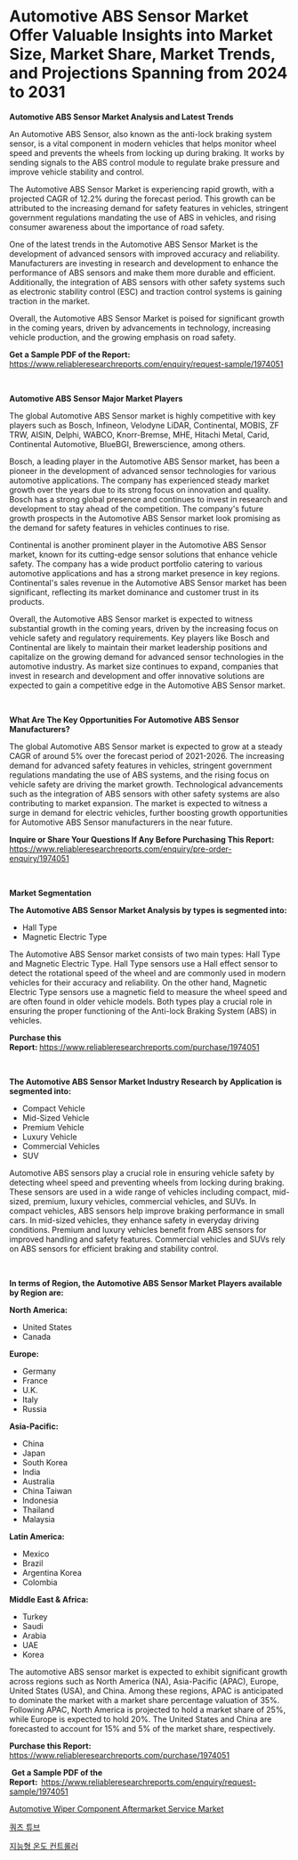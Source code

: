 <p><h1>Automotive ABS Sensor Market Offer Valuable Insights into Market Size, Market Share, Market Trends, and Projections Spanning from 2024 to 2031</h1></p><p><strong>Automotive ABS Sensor Market Analysis and Latest Trends</strong></p>
<p><p>An Automotive ABS Sensor, also known as the anti-lock braking system sensor, is a vital component in modern vehicles that helps monitor wheel speed and prevents the wheels from locking up during braking. It works by sending signals to the ABS control module to regulate brake pressure and improve vehicle stability and control.</p><p>The Automotive ABS Sensor Market is experiencing rapid growth, with a projected CAGR of 12.2% during the forecast period. This growth can be attributed to the increasing demand for safety features in vehicles, stringent government regulations mandating the use of ABS in vehicles, and rising consumer awareness about the importance of road safety.</p><p>One of the latest trends in the Automotive ABS Sensor Market is the development of advanced sensors with improved accuracy and reliability. Manufacturers are investing in research and development to enhance the performance of ABS sensors and make them more durable and efficient. Additionally, the integration of ABS sensors with other safety systems such as electronic stability control (ESC) and traction control systems is gaining traction in the market.</p><p>Overall, the Automotive ABS Sensor Market is poised for significant growth in the coming years, driven by advancements in technology, increasing vehicle production, and the growing emphasis on road safety.</p></p>
<p><strong>Get a Sample PDF of the Report:&nbsp;</strong> <a href="https://www.reliableresearchreports.com/enquiry/request-sample/1974051">https://www.reliableresearchreports.com/enquiry/request-sample/1974051</a></p>
<p>&nbsp;</p>
<p><strong>Automotive ABS Sensor Major Market Players</strong></p>
<p><p>The global Automotive ABS Sensor market is highly competitive with key players such as Bosch, Infineon, Velodyne LiDAR, Continental, MOBIS, ZF TRW, AISIN, Delphi, WABCO, Knorr-Bremse, MHE, Hitachi Metal, Carid, Continental Automotive, BlueBGI, Brewerscience, among others.</p><p>Bosch, a leading player in the Automotive ABS Sensor market, has been a pioneer in the development of advanced sensor technologies for various automotive applications. The company has experienced steady market growth over the years due to its strong focus on innovation and quality. Bosch has a strong global presence and continues to invest in research and development to stay ahead of the competition. The company's future growth prospects in the Automotive ABS Sensor market look promising as the demand for safety features in vehicles continues to rise.</p><p>Continental is another prominent player in the Automotive ABS Sensor market, known for its cutting-edge sensor solutions that enhance vehicle safety. The company has a wide product portfolio catering to various automotive applications and has a strong market presence in key regions. Continental's sales revenue in the Automotive ABS Sensor market has been significant, reflecting its market dominance and customer trust in its products.</p><p>Overall, the Automotive ABS Sensor market is expected to witness substantial growth in the coming years, driven by the increasing focus on vehicle safety and regulatory requirements. Key players like Bosch and Continental are likely to maintain their market leadership positions and capitalize on the growing demand for advanced sensor technologies in the automotive industry. As market size continues to expand, companies that invest in research and development and offer innovative solutions are expected to gain a competitive edge in the Automotive ABS Sensor market.</p></p>
<p>&nbsp;</p>
<p><strong>What Are The Key Opportunities For Automotive ABS Sensor Manufacturers?</strong></p>
<p><p>The global Automotive ABS Sensor market is expected to grow at a steady CAGR of around 5% over the forecast period of 2021-2026. The increasing demand for advanced safety features in vehicles, stringent government regulations mandating the use of ABS systems, and the rising focus on vehicle safety are driving the market growth. Technological advancements such as the integration of ABS sensors with other safety systems are also contributing to market expansion. The market is expected to witness a surge in demand for electric vehicles, further boosting growth opportunities for Automotive ABS Sensor manufacturers in the near future.</p></p>
<p><strong>Inquire or Share Your Questions If Any Before Purchasing This Report:</strong> <a href="https://www.reliableresearchreports.com/enquiry/pre-order-enquiry/1974051">https://www.reliableresearchreports.com/enquiry/pre-order-enquiry/1974051</a></p>
<p>&nbsp;</p>
<p><strong>Market Segmentation</strong></p>
<p><strong>The Automotive ABS Sensor Market Analysis by types is segmented into:</strong></p>
<p><ul><li>Hall Type</li><li>Magnetic Electric Type</li></ul></p>
<p><p>The Automotive ABS Sensor market consists of two main types: Hall Type and Magnetic Electric Type. Hall Type sensors use a Hall effect sensor to detect the rotational speed of the wheel and are commonly used in modern vehicles for their accuracy and reliability. On the other hand, Magnetic Electric Type sensors use a magnetic field to measure the wheel speed and are often found in older vehicle models. Both types play a crucial role in ensuring the proper functioning of the Anti-lock Braking System (ABS) in vehicles.</p></p>
<p><strong>Purchase this Report:&nbsp;</strong><a href="https://www.reliableresearchreports.com/purchase/1974051">https://www.reliableresearchreports.com/purchase/1974051</a></p>
<p>&nbsp;</p>
<p><strong>The Automotive ABS Sensor Market Industry Research by Application is segmented into:</strong></p>
<p><ul><li>Compact Vehicle</li><li>Mid-Sized Vehicle</li><li>Premium Vehicle</li><li>Luxury Vehicle</li><li>Commercial Vehicles</li><li>SUV</li></ul></p>
<p><p>Automotive ABS sensors play a crucial role in ensuring vehicle safety by detecting wheel speed and preventing wheels from locking during braking. These sensors are used in a wide range of vehicles including compact, mid-sized, premium, luxury vehicles, commercial vehicles, and SUVs. In compact vehicles, ABS sensors help improve braking performance in small cars. In mid-sized vehicles, they enhance safety in everyday driving conditions. Premium and luxury vehicles benefit from ABS sensors for improved handling and safety features. Commercial vehicles and SUVs rely on ABS sensors for efficient braking and stability control.</p></p>
<p>&nbsp;</p>
<p><strong>In terms of Region, the Automotive ABS Sensor Market Players available by Region are:</strong></p>
<p>
    <p> <strong> North America: </strong>
        <ul>
            <li>United States</li>
            <li>Canada</li>
        </ul>
        </p> 
    <p> <strong> Europe: </strong>
        <ul>
            <li>Germany</li>
            <li>France</li>
            <li>U.K.</li>
            <li>Italy</li>
            <li>Russia</li>
        </ul>
        </p> 
    <p> <strong> Asia-Pacific: </strong>
        <ul>
            <li>China</li>
            <li>Japan</li>
            <li>South Korea</li>
            <li>India</li>
            <li>Australia</li>
            <li>China Taiwan</li>
            <li>Indonesia</li>
            <li>Thailand</li>
            <li>Malaysia</li>
        </ul>
        </p> 
    <p> <strong> Latin America: </strong>
        <ul>
            <li>Mexico</li>
            <li>Brazil</li>
            <li>Argentina Korea</li>
            <li>Colombia</li>
        </ul>
        </p> 
    <p> <strong> Middle East & Africa: </strong>
        <ul>
            <li>Turkey</li>
            <li>Saudi</li>
            <li>Arabia</li>
            <li>UAE</li>
            <li>Korea</li>
        </ul>
    </p>
    </p>
<p><p>The automotive ABS sensor market is expected to exhibit significant growth across regions such as North America (NA), Asia-Pacific (APAC), Europe, United States (USA), and China. Among these regions, APAC is anticipated to dominate the market with a market share percentage valuation of 35%. Following APAC, North America is projected to hold a market share of 25%, while Europe is expected to hold 20%. The United States and China are forecasted to account for 15% and 5% of the market share, respectively.</p></p>
<p><strong>Purchase this Report: </strong><a href="https://www.reliableresearchreports.com/purchase/1974051">https://www.reliableresearchreports.com/purchase/1974051</a></p>
<p>&nbsp;<strong>Get a Sample PDF of the Report:&nbsp;&nbsp;</strong><a href="https://www.reliableresearchreports.com/enquiry/request-sample/1974051">https://www.reliableresearchreports.com/enquiry/request-sample/1974051</a></p>
<p><strong></strong></p>
<p><p><a href="https://view.publitas.com/reportprime-1/automotive-wiper-component-aftermarket-service-market-size-furnishes-valuable-information-encompassing-market-share-market-trends-and-projections-spanning-from-2023-to-2030/">Automotive Wiper Component Aftermarket Service Market</a></p><p><a href="https://medium.com/@oflmg4872858/%EC%84%9D%EC%98%81%EA%B4%80-%EC%8B%9C%EC%9E%A5-%EC%A2%85%EB%A5%98-%EC%9D%91%EC%9A%A9-%EB%B0%8F-%EC%A7%80%EB%A6%AC%EB%B3%84%EB%A1%9C-%ED%8F%AC%EA%B4%84%EC%A0%81%EC%9D%B8-%ED%8F%89%EA%B0%80-e3e13922fbb8">쿼츠 튜브</a></p><p><a href="https://medium.com/@qpfbabw35734906/%EC%A7%80%EB%8A%A5%ED%98%95-%EC%98%A8%EB%8F%84-%EC%BB%A8%ED%8A%B8%EB%A1%A4%EB%9F%AC-%EC%8B%9C%EC%9E%A5-%EB%8F%99%ED%96%A5-%EB%B0%8F-%EC%8B%9C%EC%9E%A5-%EB%B6%84%EC%84%9D%EC%9D%80-2024-2031%EB%85%84%EA%B9%8C%EC%A7%80-%EC%98%88%EC%B8%A1%EB%90%A9%EB%8B%88%EB%8B%A4-efb874c50a7a">지능형 온도 컨트롤러</a></p></p>